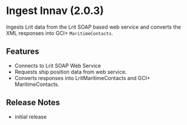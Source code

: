 # Ingest Innav (2.0.3)

Ingests Lrit data from the Lrit SOAP based web service and converts the XML responses into GCI+ `MaritimeContacts`.

## Features

- Connects to Lrit SOAP Web Service
- Requests ship position data from web service.
- Converts responses into LritMaritimeContacts and GCI+ MaritimeContacts.
    
## Release Notes

- initial release